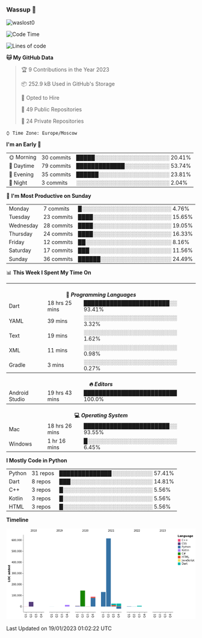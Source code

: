 ### Wassup 👋

<p align="left"> <img src="https://komarev.com/ghpvc/?username=waslost0" alt="waslost0" /></p>

<!--START_SECTION:waka-->
![Code Time](http://img.shields.io/badge/Code%20Time-2%2C017%20hrs%2028%20mins-blue)

![Lines of code](https://img.shields.io/badge/From%20Hello%20World%20I%27ve%20Written-1%20Million%20lines%20of%20code-blue)

**🐱 My GitHub Data** 

> 🏆 9 Contributions in the Year 2023
 > 
> 📦 252.9 kB Used in GitHub's Storage 
 > 
> 💼 Opted to Hire
 > 
> 📜 49 Public Repositories 
 > 
> 🔑 24 Private Repositories  
 > 
`⌚︎ Time Zone: Europe/Moscow`

**I'm an Early 🐤** 

<table>
 <tr><td>🌞 Morning</td><td>30 commits</td><td>█████░░░░░░░░░░░░░░░░░░░░ 20.41%</td></tr> 
 <tr><td>🌆 Daytime</td><td>79 commits</td><td>█████████████░░░░░░░░░░░░ 53.74%</td></tr> 
 <tr><td>🌃 Evening</td><td>35 commits</td><td>██████░░░░░░░░░░░░░░░░░░░ 23.81%</td></tr> 
 <tr><td>🌙 Night</td><td>3 commits</td><td>░░░░░░░░░░░░░░░░░░░░░░░░░ 2.04%</td></tr>
</table>

📅 **I'm Most Productive on Sunday** 

<table>
 <tr><td>Monday</td><td>7 commits</td><td>█░░░░░░░░░░░░░░░░░░░░░░░░ 4.76%</td></tr> 
 <tr><td>Tuesday</td><td>23 commits</td><td>████░░░░░░░░░░░░░░░░░░░░░ 15.65%</td></tr> 
 <tr><td>Wednesday</td><td>28 commits</td><td>████░░░░░░░░░░░░░░░░░░░░░ 19.05%</td></tr> 
 <tr><td>Thursday</td><td>24 commits</td><td>████░░░░░░░░░░░░░░░░░░░░░ 16.33%</td></tr> 
 <tr><td>Friday</td><td>12 commits</td><td>██░░░░░░░░░░░░░░░░░░░░░░░ 8.16%</td></tr> 
 <tr><td>Saturday</td><td>17 commits</td><td>███░░░░░░░░░░░░░░░░░░░░░░ 11.56%</td></tr> 
 <tr><td>Sunday</td><td>36 commits</td><td>██████░░░░░░░░░░░░░░░░░░░ 24.49%</td></tr>
</table>

📊 **This Week I Spent My Time On** 

<table>
<tr><th colspan="3"><br>💬 <i>Programming Languages</i></th></tr> 
 <tr><td>Dart</td><td>18 hrs 25 mins</td><td>███████████████████████░░ 93.41%</td></tr> 
 <tr><td>YAML</td><td>39 mins</td><td>░░░░░░░░░░░░░░░░░░░░░░░░░ 3.32%</td></tr> 
 <tr><td>Text</td><td>19 mins</td><td>░░░░░░░░░░░░░░░░░░░░░░░░░ 1.62%</td></tr> 
 <tr><td>XML</td><td>11 mins</td><td>░░░░░░░░░░░░░░░░░░░░░░░░░ 0.98%</td></tr> 
 <tr><td>Gradle</td><td>3 mins</td><td>░░░░░░░░░░░░░░░░░░░░░░░░░ 0.27%</td></tr>

<tr><th colspan="3"><br>🔥 <i>Editors</i></th></tr> 
 <tr><td>Android Studio</td><td>19 hrs 43 mins</td><td>█████████████████████████ 100.0%</td></tr>

<tr><th colspan="3"><br>💻 <i>Operating System</i></th></tr> 
 <tr><td>Mac</td><td>18 hrs 26 mins</td><td>███████████████████████░░ 93.55%</td></tr> 
 <tr><td>Windows</td><td>1 hr 16 mins</td><td>█░░░░░░░░░░░░░░░░░░░░░░░░ 6.45%</td></tr>
</table>

**I Mostly Code in Python** 

<table>
 <tr><td>Python</td><td>31 repos</td><td>██████████████░░░░░░░░░░░ 57.41%</td></tr> 
 <tr><td>Dart</td><td>8 repos</td><td>███░░░░░░░░░░░░░░░░░░░░░░ 14.81%</td></tr> 
 <tr><td>C++</td><td>3 repos</td><td>█░░░░░░░░░░░░░░░░░░░░░░░░ 5.56%</td></tr> 
 <tr><td>Kotlin</td><td>3 repos</td><td>█░░░░░░░░░░░░░░░░░░░░░░░░ 5.56%</td></tr> 
 <tr><td>HTML</td><td>3 repos</td><td>█░░░░░░░░░░░░░░░░░░░░░░░░ 5.56%</td></tr>
</table>


**Timeline**

![Chart not found](https://raw.githubusercontent.com/waslost0/waslost0/master/charts/bar_graph.png) 


 Last Updated on 19/01/2023 01:02:22 UTC
<!--END_SECTION:waka-->

